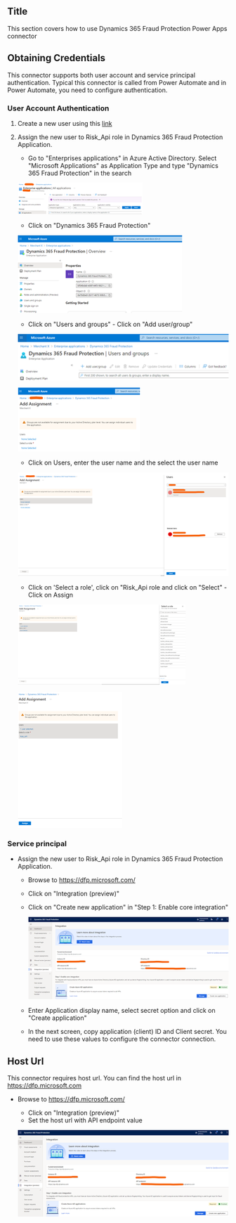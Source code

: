 ## Title

This section covers how to use Dynamics 365 Fraud Protection Power Apps connector

## Obtaining Credentials

This connector supports both user account and service principal authentication. Typical this connector is called from Power Automate and in Power Automate, you need to configure authentication.

### User Account Authentication

1. Create a new user using this [link](https://docs.microsoft.com/en-us/azure/active-directory/fundamentals/add-users-azure-active-directory#add-a-new-user)

2. Assign the new user to Risk_Api role in Dynamics 365 Fraud Protection Application.

   - Go to "Enterprises applications" in Azure Active Directory. Select "Microsoft Applications" as Application Type and type "Dynamics 365 Fraud Protection" in the search

   ![EnterprisesApplications](Images/EnterprisesApplications.png)

   - Click on "Dynamics 365 Fraud Protection"

   ![Dynamics365FraudProtection App](Images/Dynamics365FraudProtectionApp.png)

   - Click on "Users and groups" - Click on "Add user/group"

   ![User and Groups](Images/UsersAndGroups-3.png)

   ![Add Assignment](Images/AddAssignment.png)

   - Click on Users, enter the user name and the select the user name

   ![User Select](Images/AddAssignmentUser.png)

   - Click on 'Select a role', click on "Risk_Api role and click on "Select" - Click on Assign

   ![Role Select](Images/AddAssignmentRole.png)

   ![Role Assign](Images/AddAssignmentAssign.png)

### Service principal

- Assign the new user to Risk_Api role in Dynamics 365 Fraud Protection Application.

  - Browse to https://dfp.microsoft.com/
  - Click on "Integration (preview)"
  - Click on "Create new application" in "Step 1: Enable core integration"

    ![dfp integration wizard](Images/dfp.png)

  - Enter Application display name, select secret option and click on "Create application"
  - In the next screen, copy application (client) ID and Client secret. You need to use these values to configure the connector connection.

## Host Url

This connector requires host url. You can find the host url in https://dfp.microsoft.com

- Browse to https://dfp.microsoft.com/

  - Click on "Integration (preview)"
  - Set the host url with API endpoint value

  ![dfp integration wizard](Images/dfp.png)
